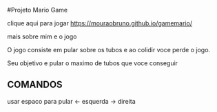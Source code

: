 #Projeto Mario Game

clique aqui para jogar https://mouraobruno.github.io/gamemario/

mais sobre mim e o jogo

O jogo consiste em pular sobre os tubos e ao colidir voce perde o jogo.

Seu objetivo e pular o maximo de tubos que voce conseguir

## COMANDOS

usar espaco para pular
← esquerda
→ direita
